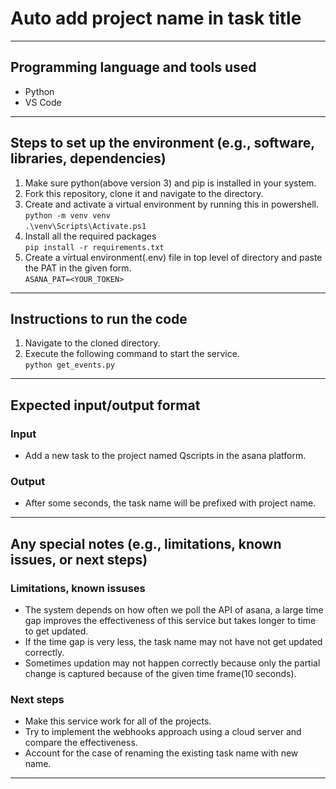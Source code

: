 # Auto add project name in task title

---

## Programming language and tools used
* Python  
* VS Code
  
---

## Steps to set up the environment (e.g., software, libraries, dependencies)
1. Make sure python(above version 3) and pip is installed in your system.
2. Fork this repository, clone it and navigate to the directory.
3. Create and activate a virtual environment by running this in powershell.  
   ```python -m venv venv```  
   ```.\venv\Scripts\Activate.ps1```  
4. Install all the required packages  
    ```pip install -r requirements.txt```   
5. Create a virtual environment(.env) file in top level of directory and paste the PAT in the given form.  
    ```ASANA_PAT=<YOUR_TOKEN>```  

---

## Instructions to run the code
1. Navigate to the cloned directory.
2. Execute the following command to start the service.  
    ```python get_events.py```  
---

## Expected input/output format
### Input
   - Add a new task to the project named Qscripts in the asana platform.

### Output
   - After some seconds, the task name will be prefixed with project name.
     
---

## Any special notes (e.g., limitations, known issues, or next steps)

### Limitations, known issuses
- The system depends on how often we poll the API of asana, a large time gap improves the effectiveness of this service but takes longer to time to get updated. 
- If the time gap is very less, the task name may not have not get updated correctly.
- Sometimes updation may not happen correctly because only the partial change is captured because of the given time frame(10 seconds).

### Next steps
- Make this service work for all of the projects.
- Try to implement the webhooks approach using a cloud server and compare the effectiveness.
- Account for the case of renaming the existing task name with new name.

---
